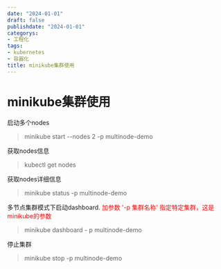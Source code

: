 ```yaml
---
date: "2024-01-01"
draft: false
publishdate: "2024-01-01"
categorys:
- 工程化
tags:
- kubernetes
- 容器化
title: minikube集群使用
---
```


# minikube集群使用

启动多个nodes

> minikube start --nodes 2 -p multinode-demo

获取nodes信息

> kubectl get nodes

获取nodes详细信息

> minikube status -p multinode-demo

多节点集群模式下启动dashboard. <font color=red>加参数 '-p 集群名称' 指定特定集群，这是minikube的参数  </font>

> minikube dashboard - p multinode-demo

停止集群

> minikube stop -p multinode-demo


